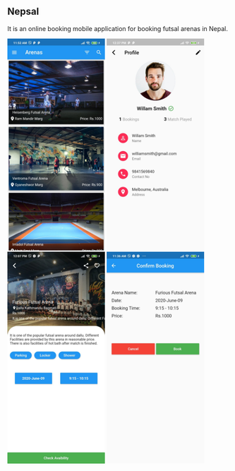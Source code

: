 ## Nepsal
It is an online booking mobile application for booking futsal arenas in Nepal.

<img height="480px" src="screenshots/dashboard.jpg"> <img height="480px" src="screenshots/profile.jpg">  
<img height="480px" src="screenshots/book.jpg"> <img height="480px" src="screenshots/confirm_book.jpg">
